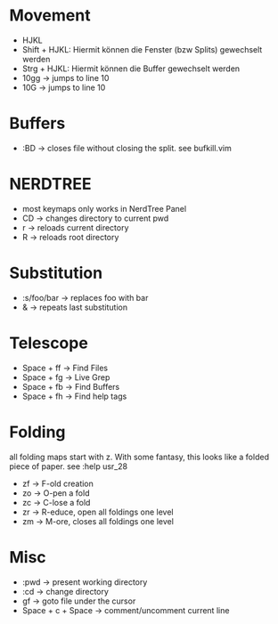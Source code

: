 # Movement
* HJKL
* Shift + HJKL: Hiermit können  die Fenster (bzw Splits) gewechselt werden
* Strg  + HJKL: Hiermit können die Buffer gewechselt werden
* 10gg -> jumps to line 10
* 10G -> jumps to line 10

# Buffers
* :BD -> closes file without closing the split. see bufkill.vim

# NERDTREE
* most keymaps only works in NerdTree Panel
* CD -> changes directory to current pwd
* r -> reloads current directory
* R -> reloads root directory

# Substitution
* \:s/foo/bar -> replaces foo with bar
* & -> repeats last substitution

# Telescope
* Space + ff -> Find Files
* Space + fg -> Live Grep
* Space + fb -> Find Buffers
* Space + fh -> Find help tags

# Folding
all folding maps start with z. With some fantasy, this looks like a folded piece of paper. see :help usr_28
* zf -> F-old creation
* zo -> O-pen a fold
* zc -> C-lose a fold
* zr -> R-educe, open all foldings one level
* zm -> M-ore, closes all foldings one level

# Misc
* :pwd -> present working directory
* :cd -> change directory
* gf -> goto file under the cursor
* Space + c + Space -> comment/uncomment current line
